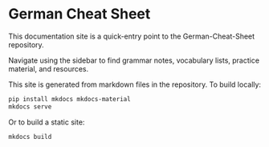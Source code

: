 # German Cheat Sheet

This documentation site is a quick-entry point to the German-Cheat-Sheet repository.

Navigate using the sidebar to find grammar notes, vocabulary lists, practice material, and resources.

This site is generated from markdown files in the repository. To build locally:

```bash
pip install mkdocs mkdocs-material
mkdocs serve
```

Or to build a static site:

```bash
mkdocs build
```
